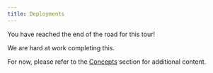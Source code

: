 ```yaml
---
title: Deployments
---
```


You have reached the end of the road for this tour!

We are hard at work completing this.

For now, please refer to the <a href="/concepts">Concepts</a> section for additional content.
